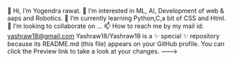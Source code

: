 
👋 Hi, I’m Yogendra rawat.
👀 I’m interested in ML, AI, Development of web & aaps and Robotics.
🌱 I’m currently learning Python,C,a bit of CSS and Html.
💞️ I’m looking to collaborate on ...
📫 How to reach me by my mail id: yashraw18@gmail.com Yashraw18/Yashraw18 is a ✨ special ✨ repository because its README.md (this file) appears on your GitHub profile. You can click the Preview link to take a look at your changes. --->
